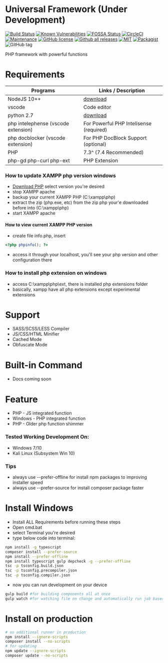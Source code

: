 # Universal Framework (Under Development)

[![Build Status](https://travis-ci.org/dimaslanjaka/universal-framework.png?branch=master)](https://travis-ci.org/dimaslanjaka/universal-framework)
[![Known Vulnerabilities](https://snyk.io/test/github/dimaslanjaka/universal-framework/badge.svg)](https://snyk.io/test/github/dimaslanjaka/universal-framework)
[![FOSSA Status](https://app.fossa.com/api/projects/git%2Bgithub.com%2Fdimaslanjaka%2Funiversal-framework.svg?type=shield)](https://app.fossa.com/projects/git%2Bgithub.com%2Fdimaslanjaka%2Funiversal-framework?ref=badge_shield)
[![CircleCI](https://circleci.com/gh/dimaslanjaka/universal-framework.svg?style=shield)](https://circleci.com/gh/dimaslanjaka/universal-framework)
[![Maintenance](https://img.shields.io/badge/Maintained%3F-yes-green.svg)](https://GitHub.com/dimaslanjaka/universal-framework/graphs/commit-activity)
[![GitHub license](https://img.shields.io/github/release/dimaslanjaka/universal-framework.svg)](https://GitHub.com/dimaslanjaka/universal-framework/releases/) [![Github all releases](https://img.shields.io/github/downloads/dimaslanjaka/universal-framework/total.svg)](https://GitHub.com/dimaslanjaka/universal-framework/releases/)
[![MIT](https://img.shields.io/github/license/dimaslanjaka/universal-framework?color=%23435df6&logo=PHPJS&logoColor=%23543et5)](https://GitHub.com/dimaslanjaka/universal-framework)
[![Packagist](https://img.shields.io/packagist/dt/dimaslanjaka/universal-framework.svg)](https://packagist.org/packages/dimaslanjaka/universal-framework)
![GitHub tag](https://img.shields.io/github/tag/dimaslanjaka/universal-framework.svg)

PHP framework with powerful functions

# Requirements

| Programs                            | Links / Description                                               |
| ----------------------------------- | ----------------------------------------------------------------- |
| NodeJS 10++                         | [download](https://nodejs.org/en/blog/release/v10.16.0/)          |
| vscode                              | Code editor                                                       |
| python 2.7                          | [download](https://www.python.org/downloads/release/python-2718/) |
| php intelephense (vscode extension) | For Powerful PHP Intelisense (required)                           |
| php docblocker (vscode extension)   | For PHP DocBlock Support (optional)                               |
| PHP                                 | 7.3^ (7.4 Recommended)                                            |
| php-gd php-curl php-ext             | PHP Extension                                                     |

### How to update XAMPP php version windows

- [Download PHP](https://windows.php.net/download/) select version you're desired
- stop XAMPP apache
- backup your current XAMPP PHP (C:\xampp\php)
- extract the zip (php.exe, etc) from the zip php your'e downloaded before into (C:\xampp\php)
- start XAMPP apache

#### How to view current XAMPP PHP version

- create file info.php, insert

```php
<?php phpinfo(); ?>
```

- access it through your localhost, you'll see your php version and other configuration there

### How to install php extension on windows

- access C:\xampp\php\ext, there is installed php extensions folder
- basically, xampp have all php extensions except experimental extensions

# Support

- SASS/SCSS/LESS Compiler
- JS/CSS/HTML Minifier
- Cached Mode
- Obfuscate Mode

# Built-in Command

- Docs coming soon

# Feature

- PHP - JS integrated function
- Windows - PHP integrated function
- PHP - Older php function shimmer

### Tested Working Development On:

- Windows 7/10
- Kali Linux (Subsystem Win 10)

### Tips

- always use --prefer-offline for install npm packages to improving installer speed
- always use --prefer-source for install composer package faster

# Install Windows

- Install ALL Requirements before running these steps
- Open cmd.bat
- select Terminal you're desired
- type below code into terminal:

```sh
npm install -g typescript
composer install --prefer-source
npm install --prefer-offline
npm install typescript gulp depcheck -g --prefer-offline
tsc -p tsconfig.build.json
tsc -p tsconfig.precompiler.json
tsc -p tsconfig.compiler.json
```

- now you can run development on your device

```sh
gulp build #for building components all at once
gulp watch #for watching file on change and automatically run job based on changed files
```

# Install on production

```sh
# no additional runner in production
npm install --ignore-scripts
composer install --no-scripts
# for updating
npm update --ignore-scripts
composer update --no-scripts
```
